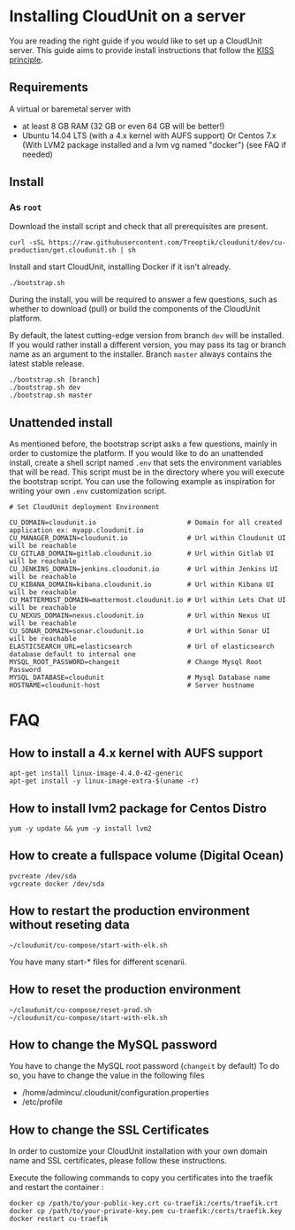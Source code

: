 # Installing CloudUnit on a server

You are reading the right guide if you would like to set up a CloudUnit server.
This guide aims to provide install instructions that follow the [KISS principle](https://en.wikipedia.org/wiki/KISS_principle).

## Requirements

A virtual or baremetal server with
* at least 8 GB RAM (32 GB or even 64 GB will be better!)
* Ubuntu 14.04 LTS (with a 4.x kernel with AUFS support) Or Centos 7.x (With LVM2 package installed and a lvm vg named "docker") (see FAQ if needed)

## Install

### As `root` 

Download the install script and check that all prerequisites are present.

```
curl -sSL https://raw.githubusercontent.com/Treeptik/cloudunit/dev/cu-production/get.cloudunit.sh | sh
```

Install and start CloudUnit, installing Docker if it isn't already.

```
./bootstrap.sh
```

During the install, you will be required to answer a few questions, such as whether to download (pull) or
build the components of the CloudUnit platform.

By default, the latest cutting-edge version from branch `dev` will be installed. If you would rather install
a different version, you may pass its tag or branch name as an argument to the installer. Branch `master` always
contains the latest stable release.

```
./bootstrap.sh [branch]
./bootstrap.sh dev
./bootstrap.sh master
```

## Unattended install

As mentioned before, the bootstrap script asks a few questions, mainly in order to customize the platform.
If you would like to do an unattended install, create a shell script named `.env` that sets the environment
variables that will be read. This script must be in the directory where you will execute the bootstrap script.
You can use the following example as inspiration for writing your own `.env` customization script.

```
# Set CloudUnit deployment Environment

CU_DOMAIN=cloudunit.io                       # Domain for all created application ex: myapp.cloudunit.io
CU_MANAGER_DOMAIN=cloudunit.io               # Url within Cloudunit UI will be reachable
CU_GITLAB_DOMAIN=gitlab.cloudunit.io         # Url within Gitlab UI will be reachable
CU_JENKINS_DOMAIN=jenkins.cloudunit.io       # Url within Jenkins UI will be reachable
CU_KIBANA_DOMAIN=kibana.cloudunit.io         # Url within Kibana UI will be reachable
CU_MATTERMOST_DOMAIN=mattermost.cloudunit.io # Url within Lets Chat UI will be reachable
CU_NEXUS_DOMAIN=nexus.cloudunit.io           # Url within Nexus UI will be reachable
CU_SONAR_DOMAIN=sonar.cloudunit.io           # Url within Sonar UI will be reachable
ELASTICSEARCH_URL=elasticsearch              # Url of elasticsearch database default to internal one
MYSQL_ROOT_PASSWORD=changeit                 # Change Mysql Root Password
MYSQL_DATABASE=cloudunit                     # Mysql Database name
HOSTNAME=cloudunit-host                      # Server hostname
```

# FAQ


## How to install a 4.x kernel with AUFS support

```
apt-get install linux-image-4.4.0-42-generic
apt-get install -y linux-image-extra-$(uname -r)

```

## How to install lvm2 package for Centos Distro

```
yum -y update && yum -y install lvm2

```

## How to create a fullspace volume (Digital Ocean)

```
pvcreate /dev/sda
vgcreate docker /dev/sda
```

## How to restart the production environment without reseting data

```
~/cloudunit/cu-compose/start-with-elk.sh
```
You have many start-* files for different scenarii.

## How to reset the production environment 

```
~/cloudunit/cu-compose/reset-prod.sh
~/cloudunit/cu-compose/start-with-elk.sh
```

## How to change the MySQL password

You have to change the MySQL root password (`changeit` by default)
To do so, you have to change the value in the following files
* /home/admincu/.cloudunit/configuration.properties
* /etc/profile

## How to change the SSL Certificates

In order to customize your CloudUnit installation with your own domain name and SSL certificates,
please follow these instructions.

Execute the following commands to copy you certificates into the traefik and restart the container :

```
docker cp /path/to/your-public-key.crt cu-traefik:/certs/traefik.crt 
docker cp /path/to/your-private-key.pem cu-traefik:/certs/traefik.key
docker restart cu-traefik
``` 
